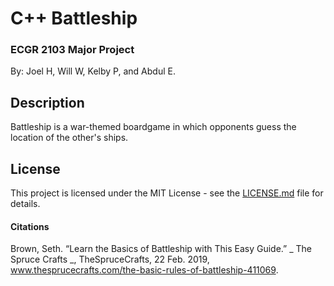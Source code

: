 # C++ Battleship 
### ECGR 2103 Major Project

By: Joel H, Will W, Kelby P, and Abdul E.

## Description
Battleship is a war-themed boardgame in which opponents guess the location of the other's ships. 

## License
This project is licensed under the MIT License - see the [LICENSE.md](blob/master/LICENSE "MIT License") file for details.


#### Citations
Brown, Seth. “Learn the Basics of Battleship with This Easy Guide.” _ The Spruce Crafts _, TheSpruceCrafts, 22 Feb. 2019, www.thesprucecrafts.com/the-basic-rules-of-battleship-411069.
